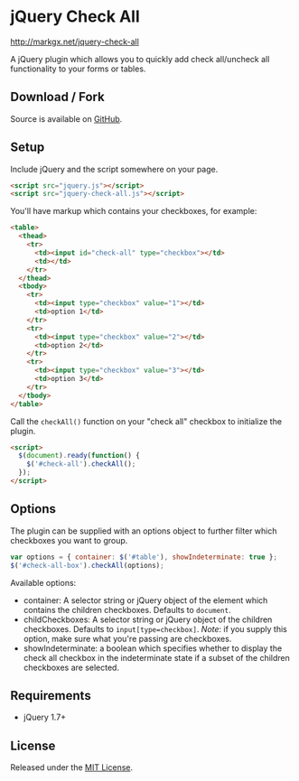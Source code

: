 # jQuery Check All

http://markgx.net/jquery-check-all

A jQuery plugin which allows you to quickly add check all/uncheck all functionality to your forms or tables.

## Download / Fork

Source is available on [GitHub](https://github.com/markgx/jquery-check-all).

## Setup

Include jQuery and the script somewhere on your page.

```html
<script src="jquery.js"></script>
<script src="jquery-check-all.js"></script>
```

You'll have markup which contains your checkboxes, for example:

```html
<table>
  <thead>
    <tr>
      <td><input id="check-all" type="checkbox"></td>
      <td></td>
    </tr>
  </thead>
  <tbody>
    <tr>
      <td><input type="checkbox" value="1"></td>
      <td>option 1</td>
    </tr>
    <tr>
      <td><input type="checkbox" value="2"></td>
      <td>option 2</td>
    </tr>
    <tr>
      <td><input type="checkbox" value="3"></td>
      <td>option 3</td>
    </tr>
  </tbody>
</table>
```

Call the `checkAll()` function on your "check all" checkbox to initialize the plugin.

```html
<script>
  $(document).ready(function() {
    $('#check-all').checkAll();
  });
</script>
```

## Options

The plugin can be supplied with an options object to further filter which checkboxes you want to group.

```js
var options = { container: $('#table'), showIndeterminate: true };
$('#check-all-box').checkAll(options);
```

Available options:

- container: A selector string or jQuery object of the element which contains the children checkboxes. Defaults to `document`.
- childCheckboxes: A selector string or jQuery object of the children checkboxes. Defaults to `input[type=checkbox]`. _Note_: if you supply this option, make sure what you're passing are checkboxes.
- showIndeterminate: a boolean which specifies whether to display the check all checkbox in the indeterminate state if a subset of the children checkboxes are selected.

## Requirements

- jQuery 1.7+

## License

Released under the [MIT License](http://www.opensource.org/licenses/MIT).

